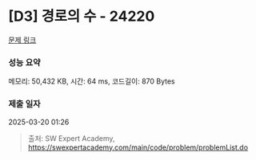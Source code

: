 # [D3] 경로의 수 - 24220 

[문제 링크](https://swexpertacademy.com/main/code/problem/problemDetail.do?contestProbId=AZWsDXh6C8fHBISP) 

### 성능 요약

메모리: 50,432 KB, 시간: 64 ms, 코드길이: 870 Bytes

### 제출 일자

2025-03-20 01:26



> 출처: SW Expert Academy, https://swexpertacademy.com/main/code/problem/problemList.do
